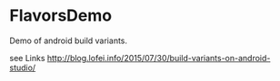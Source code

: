 # FlavorsDemo
Demo of android build variants.

see Links http://blog.lofei.info/2015/07/30/build-variants-on-android-studio/ 
